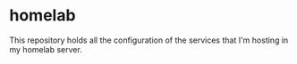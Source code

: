# homelab

This repository holds all the configuration of the services that I'm hosting in my homelab server.
